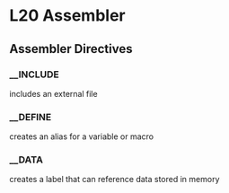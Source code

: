 # L20 Assembler

## Assembler Directives

### __INCLUDE

includes an external file

### __DEFINE

creates an alias for a variable or macro

### __DATA

creates a label that can reference data stored in memory